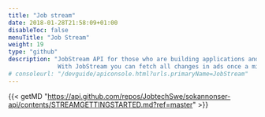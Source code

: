 ```yaml
---
title: "Job stream"
date: 2018-01-28T21:58:09+01:00
disableToc: false
menuTitle: "Job Stream"
weight: 19
type: "github"
description: "JobStream API for those who are building applications and needs to store all ads locally.
              With JobStream you can fetch all changes in ads once a minute. nNew, removed or updated ads."
# consoleurl: "/devguide/apiconsole.html?urls.primaryName=JobStream"
---
```




{{< getMD "https://api.github.com/repos/JobtechSwe/sokannonser-api/contents/STREAMGETTINGSTARTED.md?ref=master" >}}



